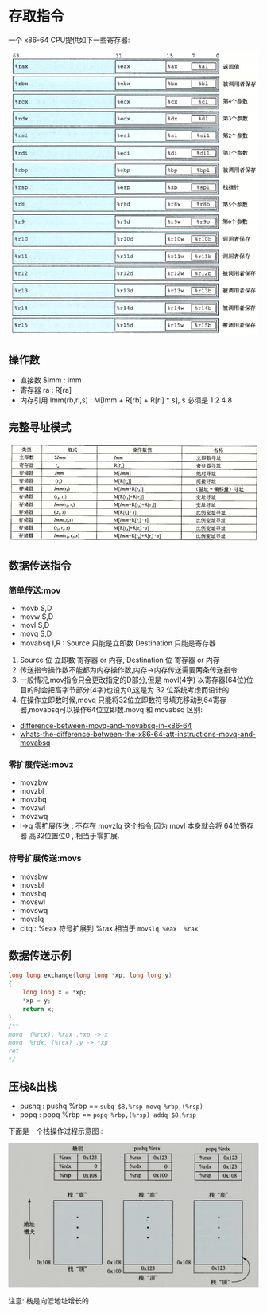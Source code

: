 # 存取指令

一个 x86-64 CPU提供如下一些寄存器:

![寄存器](./img/3.03.1.png)

## 操作数

* 直接数 $Imm : Imm
* 寄存器 ra  : R[ra]
* 内存引用 Imm(rb,ri,s) : M[Imm + R[rb] + R[ri] * s], s 必须是 1 2 4 8

## 完整寻址模式

![寄存器](./img/3.03.2.png)

## 数据传送指令

### 简单传送:mov

* movb S,D
* movw S,D
* movl S,D
* movq S,D
* movabsq I,R : Source 只能是立即数 Destination 只能是寄存器

1. Source 位 立即数 寄存器 or 内存, Destination 位 寄存器 or 内存
2. 传送指令操作数不能都为内存操作数,内存->内存传送需要两条传送指令
3. 一般情况,mov指令只会更改指定的D部分,但是 movl(4字) 以寄存器(64位)位目的时会把高字节部分(4字)也设为0,这是为 32 位系统考虑而设计的
4. 在操作立即数时候,movq 只能将32位立即数符号填充移动到64寄存器,movabsq可以操作64位立即数.movq 和 movabsq 区别:
* [difference-between-movq-and-movabsq-in-x86-64](https://stackoverflow.com/questions/40315803/difference-between-movq-and-movabsq-in-x86-64)
* [whats-the-difference-between-the-x86-64-att-instructions-movq-and-movabsq](https://stackoverflow.com/questions/52434073/whats-the-difference-between-the-x86-64-att-instructions-movq-and-movabsq)

### 零扩展传送:movz

* movzbw
* movzbl
* movzbq
* movzwl
* movzwq
* l->q 零扩展传送 : 不存在 movzlq 这个指令,因为 movl 本身就会将 64位寄存器 高32位置位0 , 相当于零扩展.

### 符号扩展传送:movs

* movsbw
* movsbl
* movsbq
* movswl
* movswq
* movslq
* cltq : %eax 符号扩展到 %rax 相当于 ```movslq %eax  %rax```

## 数据传送示例

```c
long long exchange(long long *xp, long long y)
{
    long long x = *xp;
    *xp = y;
    return x;
}
/**
movq  (%rcx), %rax .*xp -> x
movq  %rdx, (%rcx) .y -> *xp
ret
*/
```

## 压栈&出栈

* pushq : pushq %rbp == ```subq $8,%rsp movq %rbp,(%rsp)```
* popq : popq %rbp == ```popq %rbp,(%rsp) addq $8,%rsp```

下面是一个栈操作过程示意图 :

![栈操作](./img/3.03.4.png)

注意: 栈是向低地址增长的
